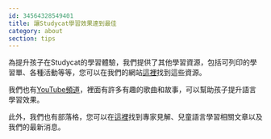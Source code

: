 ```yaml
---
id: 34564328549401
title: 讓Studycat學習效果達到最佳
category: about
section: tips
---
```

為提升孩子在Studycat的學習體驗，我們提供了其他學習資源，包括可列印的學習單、各種活動等等，您可以在我們的網站[這裡](https://studycat.com/learn/)找到這些資源。

我們也有[YouTube頻道](https://www.youtube.com/@learnwithstudycat)，裡面有許多有趣的歌曲和故事，可以幫助孩子提升語言學習效果。

此外，我們也有部落格，您可以在[這裡](https://studycat.com/blog/)找到專家見解、兒童語言學習相關文章以及我們的最新消息。

